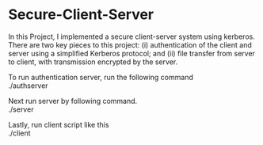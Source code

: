# Secure-Client-Server

In this Project, I implemented a secure client-server system using kerberos.
There are two key pieces to this project: (i) authentication of the client and server using a simplified Kerberos protocol; and (ii) file transfer from server to client, with transmission encrypted by the server.


To run authentication server, run the following command <br />
./authserver

Next run server by following command. <br />
./server

Lastly, run client script like this <br />
./client
